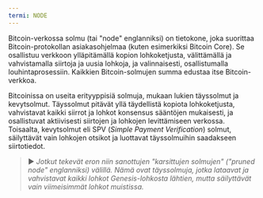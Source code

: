 ```yaml
---
termi: NODE
---
```


Bitcoin-verkossa solmu (tai "node" englanniksi) on tietokone, joka suorittaa Bitcoin-protokollan asiakasohjelmaa (kuten esimerkiksi Bitcoin Core). Se osallistuu verkkoon ylläpitämällä kopion lohkoketjusta, välittämällä ja vahvistamalla siirtoja ja uusia lohkoja, ja valinnaisesti, osallistumalla louhintaprosessiin. Kaikkien Bitcoin-solmujen summa edustaa itse Bitcoin-verkkoa.

Bitcoinissa on useita erityyppisiä solmuja, mukaan lukien täyssolmut ja kevytsolmut. Täyssolmut pitävät yllä täydellistä kopiota lohkoketjusta, vahvistavat kaikki siirrot ja lohkot konsensus sääntöjen mukaisesti, ja osallistuvat aktiivisesti siirtojen ja lohkojen levittämiseen verkossa. Toisaalta, kevytsolmut eli SPV (*Simple Payment Verification*) solmut, säilyttävät vain lohkojen otsikot ja luottavat täyssolmuihin saadakseen siirtotiedot.

> ► *Jotkut tekevät eron niin sanottujen "karsittujen solmujen" ("pruned node" englanniksi) välillä. Nämä ovat täyssolmuja, jotka lataavat ja vahvistavat kaikki lohkot Genesis-lohkosta lähtien, mutta säilyttävät vain viimeisimmät lohkot muistissa.*
